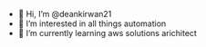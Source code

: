 - 👋 Hi, I’m @deankirwan21
- 👀 I’m interested in all things automation
- 🌱 I’m currently learning aws solutions arichitect 
